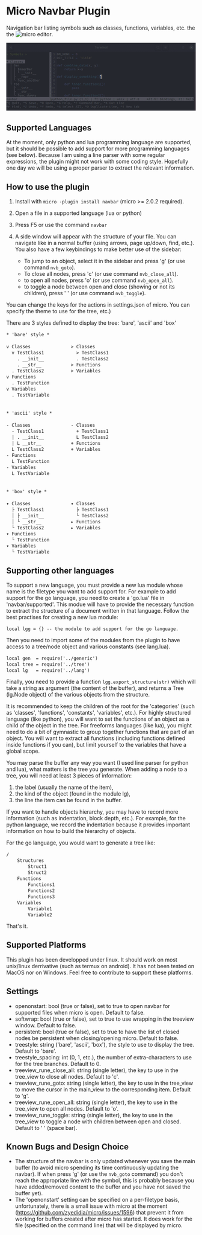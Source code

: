 # Micro Navbar Plugin

Navigation bar listing symbols such as classes, functions, variables, etc. the the ![micro editor](https://micro-editor.github.io/).

![Navbar Plugin in Action](micro.navbar.gif)


Supported Languages
-------------------
At the moment, only python and lua programming language are supported, but it should be possible to add support for more programming languages (see below). Because I am using a line parser with some regular expressions, the plugin might not work with some coding style. Hopefully one day we will be using a proper parser to extract the relevant information.


How to use the plugin
---------------------

1. Install with `micro -plugin install navbar` (micro >=  2.0.2 required).

2. Open a file in a supported language (lua or python)

3. Press F5 or use the command `navbar`

4. A side window will appear with the structure of your file. You can navigate like in a normal buffer (using arrows, page up/down, find, etc.). You also have a few keybindings to make better use of the sidebar:

    - To jump to an object, select it in the sidebar and press 'g' (or use command `nvb_goto`).
    - To close all nodes, press 'c' (or use command `nvb_close_all`).
    - to open all nodes, press 'o' (or use command `nvb_open_all`).
    - to toggle a node between open and close (showing or not its children), press ' ' (or use command `nvb_toggle`).

You can change the keys for the actions in settings.json of micro. You can specify the theme to use for the tree, etc.)

There are 3 styles defined to display the tree: 'bare', 'ascii' and 'box'
```
* 'bare' style *

v Classes               > Classes
  v TestClass1            > TestClass1
    . __init__            . TestClass2
    . __str__           > Functions
  . TestClass2          > Variables
v Functions
  . TestFunction
v Variables
  . TestVariable


* 'ascii' style *

- Classes               - Classes
  - TestClass1            + TestClass1
  | . __init__            L TestClass2
  | L __str__           + Functions
  L TestClass2          + Variables
- Functions
  L TestFunction
- Variables
  L TestVariable


* 'box' style *

▾ Classes               ▾ Classes
  ├ TestClass1            ╞ TestClass1
  │ ├ __init__            └ TestClass2
  │ └ __str__           ▸ Functions
  └ TestClass2          ▸ Variables
▾ Functions
  └ TestFunction
▾ Variables
  └ TestVariable
```

Supporting other languages
--------------------------
To support a new language, you must provide a new lua module whose name is the filetype you want to add support for. For example to add support for the go language, you need to create a 'go.lua' file in 'navbar/supported'. This modue will have to provide the necessary function to extract the structure of a document written in that language. Follow the best practises for creating a new lua module:
```
local lgg = {} -- the module to add support for the go language.
```

Then you need to import some of the modules from the plugin to have access to a tree/node object and various constants (see lang.lua).

```
local gen  = require('../generic')
local tree = require('../tree')
local lg   = require('../lang')
```

Finally, you need to provide a function `lgg.export_structure(str)` which will take a string as argument (the content of the buffer), and returns a Tree (lg.Node object) of the various objects from the structure.

It is recommended to keep the children of the root for the 'categories' (such as 'classes', 'functions', 'constants', 'variables', etc.). For highly structured language (like python), you will want to set the functions of an object as a child of the object in the tree. For freeforms languages (like lua), you might need to do a bit of gymnastic to group together functions that are part of an object. You will want to extract all functions (including functions defined inside functions if you can), but limit yourself to the variables that have a global scope.

You may parse the buffer any way you want (I used line parser for python and lua), what matters is the tree you generate. When adding a node to a tree, you will need at least 3 pieces of information:
1. the label (usually the name of the item),
2. the kind of the object (found in the module lg),
3. the line the item can be found in the buffer.

If you want to handle objects hierarchy, you may have to record more information (such as indentation, block depth, etc.).  For example, for the python language, we record the indentation because it provides important information on how to build the hierarchy of objects.

For the go language, you would want to generate a tree like:
```
/
    Structures
        Struct1
        Struct2
    Functions
        Functions1
        Functions2
        Functions3
    Variables
        Variable1
        Variable2
```

That's it.


Supported Platforms
-------------------
This plugin has been developped under linux. It should work on most unix/linux derrivative (such as termux on android). It has not been tested on MacOS nor on Windows. Feel free to contribute to support these platforms.


Settings
--------
- openonstart: bool (true or false), set to true to open navbar for supported files when micro is open. Default to false.
- softwrap: bool (true or false), set to true to use wrapping in the treeview window. Default to false.
- persistent: bool (true or false), set to true to have the list of closed nodes be persistent when closing/opening micro. Default to false.
- treestyle: string ('bare', 'ascii', 'box'), the style to use to display the tree. Default to 'bare'.
- treestyle_spacing: int (0, 1, etc.), the number of extra-characters to use for the tree branches. Default to 0.
- treeview_rune_close_all: string (single letter), the key to use in the tree_view to close all nodes. Default to 'c'.
- treeview_rune_goto: string (single letter), the key to use in the tree_view to move the cursor in the main_view to the corresponding item. Default to 'g'.
- treeview_rune_open_all: string (single letter), the key to use in the tree_view to open all nodes. Default to 'o'.
- treeview_rune_toggle: string (single letter), the key to use in the tree_view to toggle a node with children between open and closed. Default to ' ' (space bar).


Known Bugs and Design Choice
----------------------------
- The structure of the navbar is only updated whenever you save the main buffer (to avoid micro spending its time continuously updating the navbar). If when press 'g' (or use the `nvb_goto` command) you don't reach the appropriate line with the symbol, this is probably because you have added/removed content to the buffer and you have not saved the buffer yet). 
- The 'openonstart' setting can be specified on a per-filetype basis, unfortunately, there is a small issue with micro at the moment (https://github.com/zyedidia/micro/issues/1596) that prevent it from working for buffers created after micro has started. It does work for the file (specified on the command line) that will be displayed by micro.
